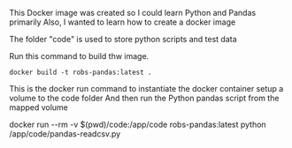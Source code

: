 This Docker image was created so I could learn Python and Pandas primarily
Also, I wanted to learn how to create a docker image

The folder "code" is used to store python scripts and test data

Run this command to build thw image.

    docker build -t robs-pandas:latest .

This is the docker run command to instantiate the docker container
setup a volume to the code folder
And then run the Python pandas script from the mapped volume

docker run --rm -v $(pwd)/code:/app/code robs-pandas:latest python /app/code/pandas-readcsv.py



